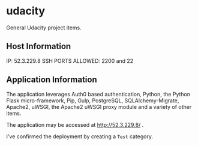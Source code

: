 # udacity
General Udacity project items.

## Host Information
IP: 52.3.229.8
SSH PORTS ALLOWED: 2200 and 22

## Application Information
The application leverages Auth0 based authentication, Python, 
the Python Flask micro-framework, Pip, Gulp, PostgreSQL, 
SQLAlchemy-Migrate, Apache2, uWSGI, the Apache2 uWSGI proxy 
module and a variety of other items.

The application may be accessed at http://52.3.229.8/ .

I've confirmed the deployment by creating a `Test` category.

